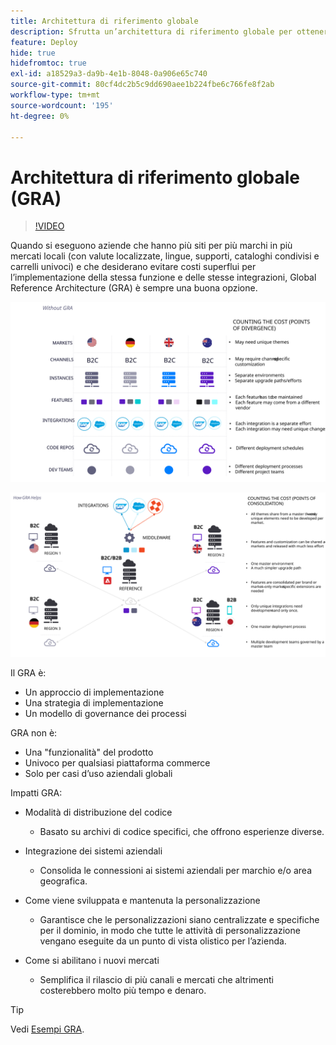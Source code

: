 ```yaml
---
title: Architettura di riferimento globale
description: Sfrutta un’architettura di riferimento globale per ottenere il massimo dall’implementazione di Adobe Commerce.
feature: Deploy
hide: true
hidefromtoc: true
exl-id: a18529a3-da9b-4e1b-8048-0a906e65c740
source-git-commit: 80cf4dc2b5c9dd690aee1b224fbe6c766fe8f2ab
workflow-type: tm+mt
source-wordcount: '195'
ht-degree: 0%

---
```



# Architettura di riferimento globale (GRA)

>[!VIDEO](https://video.tv.adobe.com/v/3410528/?quality=12&learn=on)

Quando si eseguono aziende che hanno più siti per più marchi in più mercati locali (con valute localizzate, lingue, supporti, cataloghi condivisi e carrelli univoci) e che desiderano evitare costi superflui per l’implementazione della stessa funzione e delle stesse integrazioni, Global Reference Architecture (GRA) è sempre una buona opzione.

![Tabella che illustra il costo della divergenza nell&#39;architettura](../../../assets/playbooks/divergent-architecture.svg)

![Tabella che illustra il costo del consolidamento nell&#39;architettura](../../../assets/playbooks/consolidated-architecture.svg)

Il GRA è:

- Un approccio di implementazione
- Una strategia di implementazione
- Un modello di governance dei processi

GRA non è:

- Una &quot;funzionalità&quot; del prodotto
- Univoco per qualsiasi piattaforma commerce
- Solo per casi d’uso aziendali globali

Impatti GRA:

- Modalità di distribuzione del codice

   - Basato su archivi di codice specifici, che offrono esperienze diverse.

- Integrazione dei sistemi aziendali

   - Consolida le connessioni ai sistemi aziendali per marchio e/o area geografica.

- Come viene sviluppata e mantenuta la personalizzazione

   - Garantisce che le personalizzazioni siano centralizzate e specifiche per il dominio, in modo che tutte le attività di personalizzazione vengano eseguite da un punto di vista olistico per l’azienda.

- Come si abilitano i nuovi mercati

   - Semplifica il rilascio di più canali e mercati che altrimenti costerebbero molto più tempo e denaro.

>[!TIP]
>
>Vedi [Esempi GRA](examples.md).

